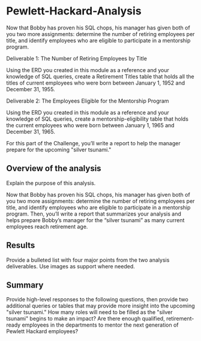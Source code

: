 # Pewlett-Hackard-Analysis

Now that Bobby has proven his SQL chops, his manager has given both of you two more assignments: determine the number of retiring employees per title, and identify employees who are eligible to participate in a mentorship program. 

Deliverable 1: The Number of Retiring Employees by Title

Using the ERD you created in this module as a reference and your knowledge of SQL queries, create a Retirement Titles table that holds all the titles of current employees who were born between January 1, 1952 and December 31, 1955. 

Deliverable 2: The Employees Eligible for the Mentorship Program

Using the ERD you created in this module as a reference and your knowledge of SQL queries, create a mentorship-eligibility table that holds the current employees who were born between January 1, 1965 and December 31, 1965.

For this part of the Challenge, you’ll write a report to help the manager prepare for the upcoming "silver tsunami."

## Overview of the analysis
Explain the purpose of this analysis.

Now that Bobby has proven his SQL chops, his manager has given both of you two more assignments: determine the number of retiring employees per title, and identify employees who are eligible to participate in a mentorship program. Then, you’ll write a report that summarizes your analysis and helps prepare Bobby’s manager for the “silver tsunami” as many current employees reach retirement age.

## Results
Provide a bulleted list with four major points from the two analysis deliverables. Use images as support where needed.

## Summary
Provide high-level responses to the following questions, then provide two additional queries or tables that may provide more insight into the upcoming "silver tsunami."
How many roles will need to be filled as the "silver tsunami" begins to make an impact?
Are there enough qualified, retirement-ready employees in the departments to mentor the next generation of Pewlett Hackard employees?
